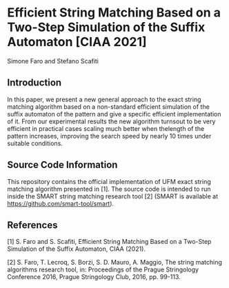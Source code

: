 # Efficient String Matching Based on a Two-Step Simulation of the Suffix Automaton [CIAA 2021]
Simone Faro and Stefano Scafiti

## Introduction
In this paper, we present a new general approach to the exact string matching algorithm based on a non-standard efficient  simulation  of  the suffix automaton of the pattern and give a specific efficient implementation of it. From our experimental results the new algorithm turnsout to be very efficient in practical cases scaling much better when thelength of the pattern increases, improving the search speed by nearly 10 times under suitable conditions.

## Source Code Information
This repository contains the official implementation of UFM exact string matching algorithm presented in \[1\].
The source code is intended to run inside the SMART string matching research tool \[2\] (SMART is available at https://github.com/smart-tool/smart).

## References
[1] S. Faro and S. Scafiti, Efficient String Matching Based on a Two-Step Simulation of the Suffix Automaton, CIAA (2021).

[2] S. Faro, T. Lecroq, S. Borzi, S. D. Mauro, A. Maggio, The string matching algorithms research tool, in: Proceedings of the Prague Stringology Conference 2016, Prague Stringology Club, 2016, pp. 99-113.